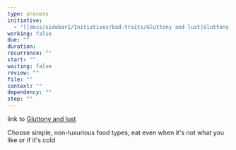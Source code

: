 ```yaml
---
type: process
initiative:
  - "[[docs/sidebar1/Initiatives/bad-traits/Gluttony and lust|Gluttony and lust]]"
working: false
due: ""
duration: 
recurrence: ""
start: ""
waiting: false
review: ""
file: ""
context: ""
dependency: ""
step: ""
---
```


link to [Gluttony and lust](docs/sidebar1/Initiatives/bad-traits/Gluttony%20and%20lust.md)

Choose simple, non-luxurious food types, eat even when it's not what you like or if it's cold

